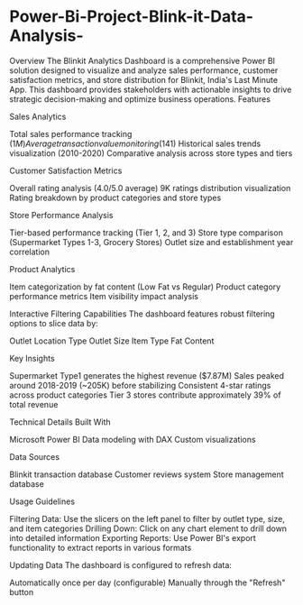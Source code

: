 # Power-Bi-Project-Blink-it-Data-Analysis-

 Overview
The Blinkit Analytics Dashboard is a comprehensive Power BI solution designed to visualize and analyze sales performance, customer satisfaction metrics, and store distribution for Blinkit, India's Last Minute App. This dashboard provides stakeholders with actionable insights to drive strategic decision-making and optimize business operations.
 Features

Sales Analytics

Total sales performance tracking ($1M)
Average transaction value monitoring ($141)
Historical sales trends visualization (2010-2020)
Comparative analysis across store types and tiers


Customer Satisfaction Metrics

Overall rating analysis (4.0/5.0 average)
9K ratings distribution visualization
Rating breakdown by product categories and store types


Store Performance Analysis

Tier-based performance tracking (Tier 1, 2, and 3)
Store type comparison (Supermarket Types 1-3, Grocery Stores)
Outlet size and establishment year correlation


Product Analytics

Item categorization by fat content (Low Fat vs Regular)
Product category performance metrics
Item visibility impact analysis



 Interactive Filtering Capabilities
The dashboard features robust filtering options to slice data by:

Outlet Location Type
Outlet Size
Item Type
Fat Content

 Key Insights

Supermarket Type1 generates the highest revenue ($7.87M)
Sales peaked around 2018-2019 (~205K) before stabilizing
Consistent 4-star ratings across product categories
Tier 3 stores contribute approximately 39% of total revenue

 Technical Details
Built With

Microsoft Power BI
Data modeling with DAX
Custom visualizations

Data Sources

Blinkit transaction database
Customer reviews system
Store management database

Usage Guidelines

Filtering Data: Use the slicers on the left panel to filter by outlet type, size, and item categories
Drilling Down: Click on any chart element to drill down into detailed information
Exporting Reports: Use Power BI's export functionality to extract reports in various formats

 Updating Data
The dashboard is configured to refresh data:

Automatically once per day (configurable)
Manually through the "Refresh" button

